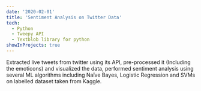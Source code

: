 ```yaml
---
date: '2020-02-01'
title: 'Sentiment Analysis on Twitter Data'
tech:
  - Python
  - Tweepy API
  - Textblob library for python
showInProjects: true
---
```


Extracted live tweets from twitter using its API, pre-processed it (Including the emoticons) and visualized the data, performed sentiment analysis using several ML algorithms including Naïve Bayes, Logistic Regression and SVMs on labelled dataset taken from Kaggle.
